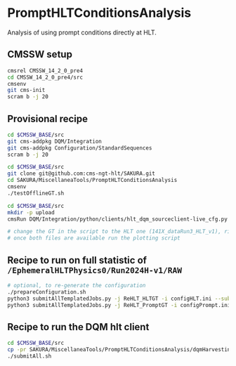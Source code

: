 # PromptHLTConditionsAnalysis 
Analysis of using prompt conditions directly at HLT.

## CMSSW setup
```bash
cmsrel CMSSW_14_2_0_pre4
cd CMSSW_14_2_0_pre4/src
cmsenv
git cms-init
scram b -j 20
```

## Provisional recipe
```bash
cd $CMSSW_BASE/src
git cms-addpkg DQM/Integration
git cms-addpkg Configuration/StandardSequences
scram b -j 20

cd $CMSSW_BASE/src
git clone git@github.com:cms-ngt-hlt/SAKURA.git
cd SAKURA/MiscellaneaTools/PromptHLTConditionsAnalysis
cmsenv
./testOfflineGT.sh

cd $CMSSW_BASE/src
mkdir -p upload
cmsRun DQM/Integration/python/clients/hlt_dqm_sourceclient-live_cfg.py inputFiles=SAKURA/MiscellaneaTools/PromptHLTConditionsAnalysis/output_Prompt.root

# change the GT in the script to the HLT one (141X_dataRun3_HLT_v1), rinse and repeat
# once both files are available run the plotting script
```

## Recipe to run on full statistic of `/EphemeralHLTPhysics0/Run2024H-v1/RAW`
```bash
# optional, to re-generate the configuration
./prepareConfiguration.sh
python3 submitAllTemplatedJobs.py -j ReHLT_HLTGT -i configHLT.ini --submit
python3 submitAllTemplatedJobs.py -j ReHLT_PromptGT -i configPrompt.ini --submit
```

## Recipe to run the DQM hlt client
```bash
cd $CMSSW_BASE/src
cp -pr SAKURA/MiscellaneaTools/PromptHLTConditionsAnalysis/dqmHarvesting/submit* .
./submitAll.sh
```
